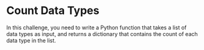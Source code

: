 # Count Data Types

In this challenge, you need to write a Python function that takes a list of data types as input, and returns a dictionary that contains the count of each data type in the list.
